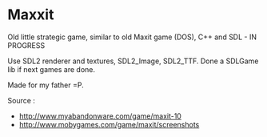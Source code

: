 Maxxit
======

Old little strategic game, similar to old Maxit game (DOS), C++ and SDL - IN PROGRESS

Use SDL2 renderer and textures, SDL2_Image, SDL2_TTF.
Done a SDLGame lib if next games are done.

Made for my father =P.

Source :
- http://www.myabandonware.com/game/maxit-10
- http://www.mobygames.com/game/maxit/screenshots
